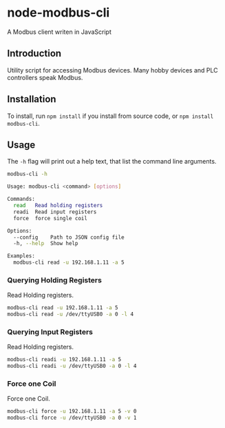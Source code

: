 # node-modbus-cli
A Modbus client writen in JavaScript

## Introduction

Utility script for accessing Modbus devices. Many hobby devices and PLC controllers speak Modbus.

## Installation

To install, run ``npm install`` if you install from source code, or ``npm install modbus-cli``.

## Usage

The `-h` flag will print out a help text, that list the command line arguments.

```bash
modbus-cli -h

Usage: modbus-cli <command> [options]

Commands:
  read   Read holding registers
  readi  Read input registers
  force  force single coil

Options:
  --config    Path to JSON config file
  -h, --help  Show help                                                [boolean]

Examples:
  modbus-cli read -u 192.168.1.11 -a 5

```

### Querying Holding Registers
Read Holding registers.

```bash
modbus-cli read -u 192.168.1.11 -a 5
modbus-cli read -u /dev/ttyUSB0 -a 0 -l 4
```

### Querying Input Registers
Read Holding registers.

```bash
modbus-cli readi -u 192.168.1.11 -a 5
modbus-cli readi -u /dev/ttyUSB0 -a 0 -l 4
```

### Force one Coil
Force one Coil.

```bash
modbus-cli force -u 192.168.1.11 -a 5 -v 0
modbus-cli force -u /dev/ttyUSB0 -a 0 -v 1
```
